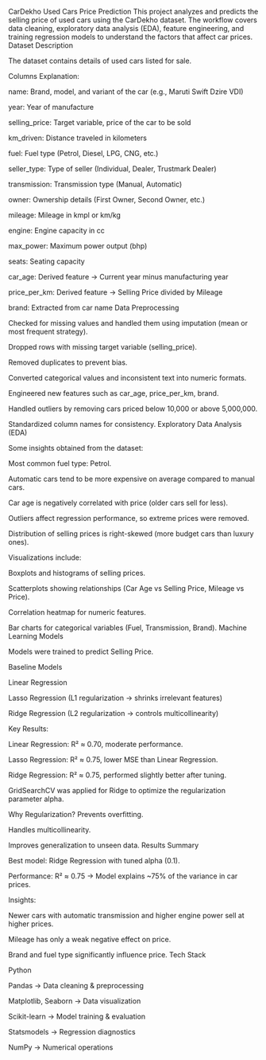 CarDekho Used Cars Price Prediction
This project analyzes and predicts the selling price of used cars using the CarDekho dataset. The workflow covers data cleaning, exploratory data analysis (EDA), feature engineering, and training regression models
to understand the factors that affect car prices.
Dataset Description

The dataset contains details of used cars listed for sale.

Columns Explanation:

name: Brand, model, and variant of the car (e.g., Maruti Swift Dzire VDI)

year: Year of manufacture

selling_price: Target variable, price of the car to be sold

km_driven: Distance traveled in kilometers

fuel: Fuel type (Petrol, Diesel, LPG, CNG, etc.)

seller_type: Type of seller (Individual, Dealer, Trustmark Dealer)

transmission: Transmission type (Manual, Automatic)

owner: Ownership details (First Owner, Second Owner, etc.)

mileage: Mileage in kmpl or km/kg

engine: Engine capacity in cc

max_power: Maximum power output (bhp)

seats: Seating capacity

car_age: Derived feature → Current year minus manufacturing year

price_per_km: Derived feature → Selling Price divided by Mileage

brand: Extracted from car name
Data Preprocessing

Checked for missing values and handled them using imputation (mean or most frequent strategy).

Dropped rows with missing target variable (selling_price).

Removed duplicates to prevent bias.

Converted categorical values and inconsistent text into numeric formats.

Engineered new features such as car_age, price_per_km, brand.

Handled outliers by removing cars priced below 10,000 or above 5,000,000.

Standardized column names for consistency.
Exploratory Data Analysis (EDA)

Some insights obtained from the dataset:

Most common fuel type: Petrol.

Automatic cars tend to be more expensive on average compared to manual cars.

Car age is negatively correlated with price (older cars sell for less).

Outliers affect regression performance, so extreme prices were removed.

Distribution of selling prices is right-skewed (more budget cars than luxury ones).

Visualizations include:

Boxplots and histograms of selling prices.

Scatterplots showing relationships (Car Age vs Selling Price, Mileage vs Price).

Correlation heatmap for numeric features.

Bar charts for categorical variables (Fuel, Transmission, Brand).
Machine Learning Models

Models were trained to predict Selling Price.

Baseline Models

Linear Regression

Lasso Regression (L1 regularization → shrinks irrelevant features)

Ridge Regression (L2 regularization → controls multicollinearity)

Key Results:

Linear Regression: R² ≈ 0.70, moderate performance.

Lasso Regression: R² ≈ 0.75, lower MSE than Linear Regression.

Ridge Regression: R² ≈ 0.75, performed slightly better after tuning.

GridSearchCV was applied for Ridge to optimize the regularization parameter alpha.

Why Regularization?
Prevents overfitting.

Handles multicollinearity.

Improves generalization to unseen data.
Results Summary

Best model: Ridge Regression with tuned alpha (0.1).

Performance: R² ≈ 0.75 → Model explains ~75% of the variance in car prices.

Insights:

Newer cars with automatic transmission and higher engine power sell at higher prices.

Mileage has only a weak negative effect on price.

Brand and fuel type significantly influence price.
Tech Stack

Python

Pandas → Data cleaning & preprocessing

Matplotlib, Seaborn → Data visualization

Scikit-learn → Model training & evaluation

Statsmodels → Regression diagnostics

NumPy → Numerical operations
